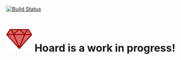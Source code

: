[![Build Status](https://travis-ci.org/georgedrummond/hoard.svg?branch=master)](https://travis-ci.org/georgedrummond/hoard)

# ![Rentify](https://github.com/georgedrummond/hoard/raw/master/app/assets/images/logo.png) Hoard is a work in progress!
